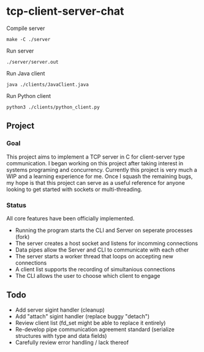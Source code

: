 # tcp-client-server-chat

Compile server
```
make -C ./server
```
Run server
```
./server/server.out
```
Run Java client
```
java ./clients/JavaClient.java
```
Run Python client
```
python3 ./clients/python_client.py
```

## Project

### Goal

This project aims to implement a TCP server in C for client-server type communication.
I began working on this project after taking interest in systems programing and concurrency.
Currently this project is very much a WIP and a learning experience for me.
Once I squash the remaining bugs, my hope is that this project can serve as a useful reference for anyone looking to get started with sockets or multi-threading.

### Status

All core features have been officially implemented.
- Running the program starts the CLI and Server on seperate processes (fork)
- The server creates a host socket and listens for incomming connections
- Data pipes allow the Server and CLI to communicate with each other
- The server starts a worker thread that loops on accepting new connections
- A client list supports the recording of simultanious connections
- The CLI allows the user to choose which client to engage

## Todo

- Add server sigint handler (cleanup)
- Add "attach" sigint handler (replace buggy "detach")
- Review client list (fd_set might be able to replace it entirely)
- Re-develop pipe communication agreement standard (serialize structures with type and data fields)
- Carefully review error handling / lack thereof